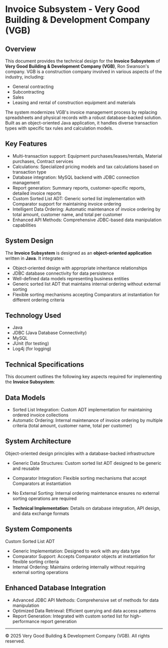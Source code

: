 # Invoice Subsystem - Very Good Building & Development Company (VGB)

## Overview
This document provides the technical design for the **Invoice Subsystem** of **Very Good Building & Development Company (VGB)**, Ron Swanson's company. VGB is a construction company involved in various aspects of the industry, including:  
- General contracting  
- Subcontracting  
- Sales  
- Leasing and rental of construction equipment and materials  

The system modernizes VGB's invoice management process by replacing spreadsheets and physical records with a robust database-backed solution. Built as an object-oriented Java application, it handles diverse transaction types with specific tax rules and calculation models.

## Key Features
- Multi-transaction support: Equipment purchases/leases/rentals, Material purchases, Contract services
- Calculations: Specialized pricing models and tax calculations based on transaction type
- Database integration: MySQL backend with JDBC connection management
- Report generation: Summary reports, customer-specific reports, detailed invoice reports
- Custom Sorted List ADT: Generic sorted list implementation with Comparator support for maintaining invoice ordering
- Intelligent Data Ordering: Automatic maintenance of invoice ordering by total amount, customer name, and total per customer
- Enhanced API Methods: Comprehensive JDBC-based data manipulation capabilities

## System Design
The **Invoice Subsystem** is designed as an **object-oriented application** written in **Java**. It integrates:  
- Object-oriented design with appropriate inheritance relationships
- JDBC database connectivity for data persistence
- Well-defined data models representing business entities
-  Generic sorted list ADT that maintains internal ordering without external sorting
-  Flexible sorting mechanisms accepting Comparators at instantiation for different ordering criteria

## Technology Used
- Java
- JDBC (Java Database Connectivity)
- MySQL
- JUnit (for testing)
- Log4j (for logging)

## Technical Specifications
This document outlines the following key aspects required for implementing the **Invoice Subsystem**:
## Data Models
- Sorted List Integration: Custom ADT implementation for maintaining ordered invoice collections
- Automatic Ordering: Internal maintenance of invoice ordering by multiple criteria (total amount, customer name, total per customer)
## System Architecture 
Object-oriented design principles with a database-backed infrastructure  
- Generic Data Structures: Custom sorted list ADT designed to be generic and reusable
- Comparator Integration: Flexible sorting mechanisms that accept Comparators at instantiation
- No External Sorting: Internal ordering maintenance ensures no external sorting operations are required


- **Technical Implementation**: Details on database integration, API design, and data exchange formats
## System Components
Custom Sorted List ADT
- Generic Implementation: Designed to work with any data type
- Comparator Support: Accepts Comparator objects at instantiation for flexible sorting criteria
- Internal Ordering: Maintains ordering internally without requiring external sorting operations
## Enhanced Database Integration
- Advanced JDBC API Methods: Comprehensive set of methods for data manipulation
- Optimized Data Retrieval: Efficient querying and data access patterns
- Report Generation: Integrated with custom sorted list for high-performance report generation


---

© 2025 Very Good Building & Development Company (VGB). All rights reserved.
